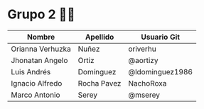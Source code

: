 # Grupo 2 🚀👋

| Nombre           | Apellido    | Usuario Git     |
| ---------------- | ----------- | --------------- |
| Orianna Verhuzka | Nuñez       | oriverhu        |
| Jhonatan Angelo  | Ortiz       | @aortizy        |
| Luis Andrés      | Domínguez   | @ldominguez1986 |
| Ignacio Alfredo  | Rocha Pavez | NachoRoxa       |
| Marco Antonio    | Serey       | @mserey         |
